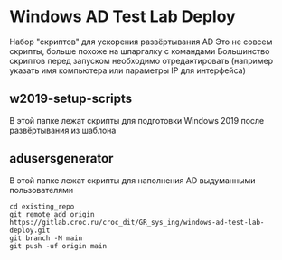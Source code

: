 # Windows AD Test Lab Deploy

Набор "скриптов" для ускорения развёртывания AD
Это не совсем скрипты, больше похоже на шпаргалку с командами
Большинство скриптов перед запуском необходимо отредактировать (например указать имя компьютера или параметры IP для интерфейса)

## w2019-setup-scripts
В этой папке лежат скрипты для подготовки Windows 2019 после развёртывания из шаблона

## adusersgenerator
В этой папке лежат скрипты для наполнения AD выдуманными пользователями

```
cd existing_repo
git remote add origin https://gitlab.croc.ru/croc_dit/GR_sys_ing/windows-ad-test-lab-deploy.git
git branch -M main
git push -uf origin main
```
